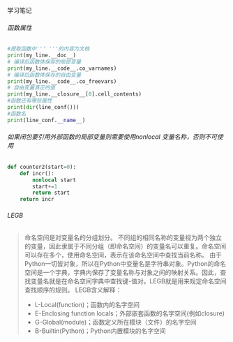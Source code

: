 学习笔记
###### 函数属性
```python
#提取函数中''' '''的内容为文档
print(my_line.__doc__)
# 编译后函数体保存的局部变量
print(my_line.__code__.co_varnames)
# 编译后函数体保存的自由变量
print(my_line.__code__.co_freevars)
# 自由变量真正的值
print(my_line.__closure__[0].cell_contents)
#函数还有哪些属性
print(dir(line_conf()))
#函数名
print(line_conf.__name__)
```

###### 如果闭包要引用外部函数的局部变量则需要使用nonlocal 变量名称，否则不可使用
```python
def counter2(start=0):
    def incr():
        nonlocal start
        start+=1
        return start
    return incr
```

###### LEGB
>命名空间是对变量名的分组划分。
不同组的相同名称的变量视为两个独立的变量，因此隶属于不同分组（即命名空间）的变量名可以重复。命名空间可以存在多个，使用命名空间，表示在该命名空间中查找当前名称。
>由于Python一切皆对象，所以在Python中变量名是字符串对象。Python的命名空间是一个字典，字典内保存了变量名称与对象之间的映射关系。因此，查找变量名就是在命名空间字典中查找键-值对。LEGB就是用来规定命名空间查找顺序的规则。
>LEGB含义解释：
>* L-Local(function)；函数内的名字空间
>* E-Enclosing function locals；外部嵌套函数的名字空间(例如closure)
>* G-Global(module)；函数定义所在模块（文件）的名字空间
>* B-Builtin(Python)；Python内置模块的名字空间